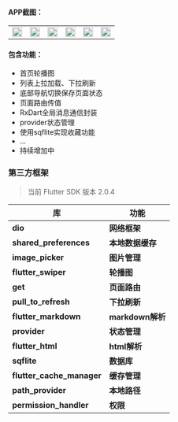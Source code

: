 #### APP截图：
<table>
    <tr>
        <td >
          <img src="https://images.gitee.com/uploads/images/2021/0927/174754_43965470_792035.png" width="100%">
        </td>
        <td >
          <img src="https://images.gitee.com/uploads/images/2021/0927/174805_8508775d_792035.png" width="100%">
        </td>
        <td >
          <img src="https://images.gitee.com/uploads/images/2021/0927/174815_ae8a39ea_792035.png" width="100%">
        </td>
        <td >
          <img src="https://images.gitee.com/uploads/images/2021/0927/174838_15c2bf93_792035.png" width="100%">
        </td>
        <td >
          <img src="https://images.gitee.com/uploads/images/2021/0927/175337_e8597d79_792035.png" width="100%">
        </td>
       <td >
          <img src="https://images.gitee.com/uploads/images/2021/0927/183236_6ec54346_792035.png" width="100%">
        </td>
    </tr>
</table>

#### 包含功能：

- 首页轮播图
- 列表上拉加载、下拉刷新
- 底部导航切换保存页面状态
- 页面路由传值
- RxDart全局消息通信封装
- provider状态管理
- 使用sqflite实现收藏功能
- ...
- 持续增加中

### 第三方框架

>当前 Flutter SDK 版本 2.0.4

| 库                          | 功能             |
| -------------------------- | -------------- |
| **dio**                    | **网络框架**       |
| **shared_preferences**     | **本地数据缓存**     |
| **image_picker**           | **图片管理**      |
| **flutter_swiper**         | **轮播图**      |
| **get**                    | **页面路由**       |
| **pull_to_refresh**        | **下拉刷新**       |
| **flutter_markdown**       | **markdown解析** |
| **provider**               | **状态管理**     |
| **flutter_html**           | **html解析**     ||
| **sqflite**                | **数据库**        |
| **flutter_cache_manager**  | **缓存管理**       |
| **path_provider**          | **本地路径**       |
| **permission_handler**     | **权限**         |


